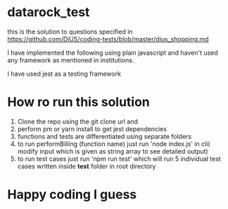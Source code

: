 # datarock_test 
 this is the solution to questions specified in https://github.com/DiUS/coding-tests/blob/master/dius_shopping.md

 I have implemented the following using plain javascript and haven't used any framework as mentioned in institutions.

 I have used jest as a testing framework 

 # How ro run this solution

 1. Clone the repo using the git clone url and
 2. perform pm or yarn install to get jest dependencies
 3. functions and tests are differentiated using separate folders
 4. to run performBilling (function name) just run 'node index.js' in cli( modify input which is given as string array to see detailed output)
 5. to run test cases  just run 'npm run test' which will run 5 individual test cases written inside __test__ folder in root directory

 # Happy coding I guess